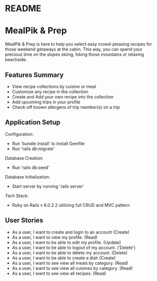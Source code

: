 # README

# MealPik & Prep

MealPik & Prep is here to help you select easy crowd-pleasing recipes
for those weekend getaways at the cabin.  This way, you can spend your 
precious time on the slopes skiing, hiking those mountains or relaxing beachside. 

Features Summary
------

- View recipe collections by cuisine or meal
- Customize any recipe in the collection
- Create and Add your own recipe into the collection
- Add upcoming trips in your profile
- Check-off known allergens of trip member(s) on a trip
<!-- - Favorite recipes will be added to your profile page -->
<!-- - Add favorite recipes to specific weekend trips  -->


Application Setup
------

Configuration:
* Run 'bundle install' to install Gemfile
* Run 'rails db:migrate'

Database Creation:
* Run 'rails db:seed'

Database Initialization:
* Start server by running 'rails server'

Tech Stack: 
* Ruby on Rails v 6.0.2.2 utilizing full CRUD and MVC pattern


User Stories
------

- As a user, I want to create and login to an account (Create)
- As a user, I want to view my profile. (Read)
- As a user, I want to be able to edit my profile. (Update)
- As a user, I want to be able to logout of my account. ('Delete')
- As a user, I want to be able to delete my account. (Delete)
- As a user, I want to be able to create a dish (Create)
- As a user, I want to see view all meals by category.  (Read)
- As a user, I want to see view all cuisines by category.  (Read)
- As a user, I want to see view all recipes.  (Read)

